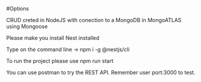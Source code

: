 #Options

CRUD creted in NodeJS with conection to a MongoDB in MongoATLAS using Mongoose 

Please make you install Nest installed 

Type on the command line -> npm i -g @nestjs/cli

To run the project please use npm run start 

You can use postman to try the REST API. Remember user port:3000 to test. 


